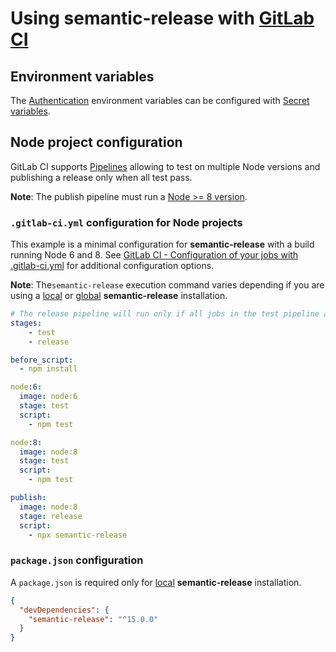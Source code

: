 # Using semantic-release with [GitLab CI](https://about.gitlab.com/features/gitlab-ci-cd)

## Environment variables

The [Authentication](../01-usage/ci-configuration.md#authentication) environment variables can be configured with [Secret variables](https://docs.gitlab.com/ce/ci/variables/README.html#secret-variables).

## Node project configuration

GitLab CI supports [Pipelines](https://docs.gitlab.com/ee/ci/pipelines.html) allowing to test on multiple Node versions and publishing a release only when all test pass.

**Note**: The publish pipeline must run a [Node >= 8 version](../05-support/FAQ.md#why-does-semantic-release-require-node-version--83).

### `.gitlab-ci.yml` configuration for Node projects

This example is a minimal configuration for **semantic-release** with a build running Node 6 and 8. See [GitLab CI - Configuration of your jobs with .gitlab-ci.yml](https://docs.gitlab.com/ee/ci/yaml/README.html) for additional configuration options.

**Note**: The`semantic-release` execution command varies depending if you are using a [local](../01-usage/installation.md#local-installation) or [global](../01-usage/installation.md#global-installation) **semantic-release** installation.

```yaml
# The release pipeline will run only if all jobs in the test pipeline are successful
stages:
    - test
    - release

before_script:
  - npm install

node:6:
  image: node:6
  stage: test
  script:
    - npm test

node:8:
  image: node:8
  stage: test
  script:
    - npm test

publish:
  image: node:8
  stage: release
  script:
    - npx semantic-release
```

### `package.json` configuration

A `package.json` is required only for [local](../01-usage/installation.md#local-installation) **semantic-release** installation.

```json
{
  "devDependencies": {
    "semantic-release": "^15.0.0"
  }
}
```
